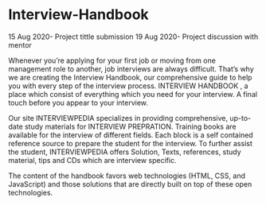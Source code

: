 # Interview-Handbook
15 Aug 2020- Project tittle submission
19 Aug 2020- Project discussion with mentor

Whenever you’re applying for your first job or moving from one management role to another, job interviews are always difficult. That’s why we are creating the Interview Handbook, our comprehensive guide to help you with every step of the interview process.
INTERVIEW HANDBOOK , a place which consist of everything which you need for your interview. A final touch before you appear to your interview.


Our site INTERVIEWPEDIA specializes in providing comprehensive, up-to-date study materials for INTERVIEW PREPRATION. Training books are available for the interview of different fields. Each block is a self contained reference source to prepare the student for the interview. 
To further assist the student, INTERVIEWPEDIA offers Solution, Texts, references, study material, tips and CDs which are interview specific. 

The content of the handbook favors web technologies (HTML, CSS, and JavaScript) and those solutions that are directly built on top of these open technologies. 
